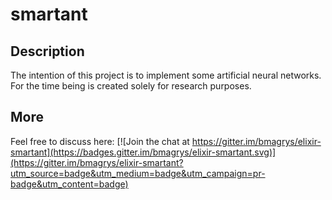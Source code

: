 # smartant

## Description

The intention of this project is to implement some artificial neural networks. For the time being is created solely for research purposes.

## More

Feel free to discuss here: [![Join the chat at https://gitter.im/bmagrys/elixir-smartant](https://badges.gitter.im/bmagrys/elixir-smartant.svg)](https://gitter.im/bmagrys/elixir-smartant?utm_source=badge&utm_medium=badge&utm_campaign=pr-badge&utm_content=badge)

